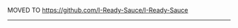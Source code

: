 MOVED TO https://github.com/I-Ready-Sauce/I-Ready-Sauce
__________________________________________________________
